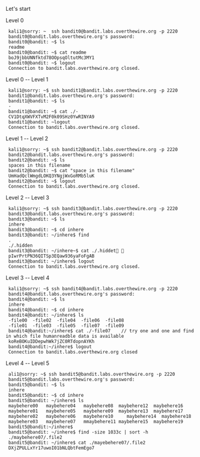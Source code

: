 Let's start  
  
Level 0

     kali1@sorry: ~  ssh bandit0@bandit.labs.overthewire.org -p 2220
     bandit0@bandit.labs.overthewire.org's password:                                           
     bandit0@bandit: ~$ ls
     readme
     bandit0@bandit: ~$ cat readme
     boJ9jbbUNNfktd78OOpsqOltutMc3MY1
     bandit0@bandit: ~$ logout
     Connection to bandit.labs.overthewire.org closed.
    
Level 0  -- Level 1

     kali1@sorry: ~$ ssh bandit1@bandit.labs.overthewire.org -p 2220
     bandit1@bandit.labs.overthewire.org's password: 
     bandit1@bandit: ~$ ls
     -
     bandit1@bandit: ~$ cat ./-
     CV1DtqXWVFXTvM2F0k09SHz0YwRINYA9
     bandit1@bandit: ~logout
     Connection to bandit.labs.overthewire.org closed.

Level 1  -- Level 2

     kali1@sorry: ~$ ssh bandit2@bandit.labs.overthewire.org -p 2220
     bandit2@bandit.labs.overthewire.org's password: 
     bandit2@bandit: ~$ ls
     spaces in this filename
     bandit2@bandit: ~$ cat "space in this filename"
     UmHadQclWmgdLOKQ3YNgjWxGoRMb5luK
     bandit2@bandit: ~$ logout
     Connection to bandit.labs.overthewire.org closed.

Level 2  -- Level 3

     kali1@sorry: ~$ ssh bandit3@bandit.labs.overthewire.org -p 2220
     bandit3@bandit.labs.overthewire.org's password: 
     bandit3@bandit: ~$ ls
     inhere
     bandit3@bandit: ~$ cd inhere
     bandit3@bandit: ~/inhere$ find
     .
     ./.hidden
     bandit3@bandit: ~/inhere~$ cat ./.hiddet 
     pIwrPrtPN36QITSp3EQaw936yaFoFgAB
     bandit3@bandit: ~/inhere$ logout
     Connection to bandit.labs.overthewire.org closed.
    
Level 3 -- Level 4
    
     kali1@sorry: ~$ ssh bandit4@bandit.labs.overthewire.org -p 2220
     bandit4@bandit.labs.overthewire.org's password: 
     bandit4@bandit: ~$ ls
     inhere
     bandit4@bandit: ~$ cd inhere
     bandit4@bandit: ~/inhere$ ls
     -file00  -file02  -file04  -file06  -file08
     -file01  -file03  -file05  -file07  -file09
     bandit4@bandit:~/inhere$ cat ./-file07    // try one and one and find in which file humanreadble data is available 
     koReBOKuIDDepwhWk7jZC0RTdopnAYKh
     bandit4@bandit:~/inhere$ logout
     Connection to bandit.labs.overthewire.org closed    

Level 4 -- Level 5
             
     ali1@sorry: ~$ ssh bandit5@bandit.labs.overthewire.org -p 2220
     bandit5@bandit.labs.overthewire.org's password: 
     bandit5@bandit: ~$ ls
     inhere
     bandit5@bandit: ~$ cd inhere
     bandit5@bandit: ~/inhere$ ls
     maybehere00   maybehere04   maybehere08  maybehere12  maybehere16
     maybehere01   maybehere05   maybehere09  maybehere13  maybehere17
     maybehere02   maybehere06   maybehere10	 maybehere14  maybehere18
     maybehere03   maybehere07   mmaybehere11 maybehere15  maybehere19
     bandit5@bandit:~/inhere$ 
     bandit5@bandit: ~/inhere$ find -size 1033c | sort -h 
     ./maybehere07/.file2
     bandit5@bandit: ~/inhere$ cat ./mayebehere07/.file2
     DXjZPULLxYr17uwoI01bNLQbtFemEgo7
